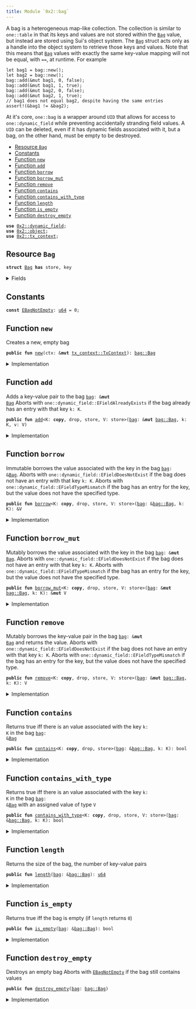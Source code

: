 ```yaml
---
title: Module `0x2::bag`
---
```


A bag is a heterogeneous map-like collection. The collection is similar to <code>one::table</code> in that
its keys and values are not stored within the <code><a href="../one-framework/bag.md#0x2_bag_Bag">Bag</a></code> value, but instead are stored using Sui's
object system. The <code><a href="../one-framework/bag.md#0x2_bag_Bag">Bag</a></code> struct acts only as a handle into the object system to retrieve those
keys and values.
Note that this means that <code><a href="../one-framework/bag.md#0x2_bag_Bag">Bag</a></code> values with exactly the same key-value mapping will not be
equal, with <code>==</code>, at runtime. For example
```
let bag1 = bag::new();
let bag2 = bag::new();
bag::add(&mut bag1, 0, false);
bag::add(&mut bag1, 1, true);
bag::add(&mut bag2, 0, false);
bag::add(&mut bag2, 1, true);
// bag1 does not equal bag2, despite having the same entries
assert!(&bag1 != &bag2);
```
At it's core, <code>one::bag</code> is a wrapper around <code>UID</code> that allows for access to
<code>one::dynamic_field</code> while preventing accidentally stranding field values. A <code>UID</code> can be
deleted, even if it has dynamic fields associated with it, but a bag, on the other hand, must be
empty to be destroyed.


-  [Resource `Bag`](#0x2_bag_Bag)
-  [Constants](#@Constants_0)
-  [Function `new`](#0x2_bag_new)
-  [Function `add`](#0x2_bag_add)
-  [Function `borrow`](#0x2_bag_borrow)
-  [Function `borrow_mut`](#0x2_bag_borrow_mut)
-  [Function `remove`](#0x2_bag_remove)
-  [Function `contains`](#0x2_bag_contains)
-  [Function `contains_with_type`](#0x2_bag_contains_with_type)
-  [Function `length`](#0x2_bag_length)
-  [Function `is_empty`](#0x2_bag_is_empty)
-  [Function `destroy_empty`](#0x2_bag_destroy_empty)


<pre><code><b>use</b> <a href="../one-framework/dynamic_field.md#0x2_dynamic_field">0x2::dynamic_field</a>;
<b>use</b> <a href="../one-framework/object.md#0x2_object">0x2::object</a>;
<b>use</b> <a href="../one-framework/tx_context.md#0x2_tx_context">0x2::tx_context</a>;
</code></pre>



<a name="0x2_bag_Bag"></a>

## Resource `Bag`



<pre><code><b>struct</b> <a href="../one-framework/bag.md#0x2_bag_Bag">Bag</a> <b>has</b> store, key
</code></pre>



<details>
<summary>Fields</summary>


<dl>
<dt>
<code>id: <a href="../one-framework/object.md#0x2_object_UID">object::UID</a></code>
</dt>
<dd>
 the ID of this bag
</dd>
<dt>
<code>size: <a href="../move-stdlib/u64.md#0x1_u64">u64</a></code>
</dt>
<dd>
 the number of key-value pairs in the bag
</dd>
</dl>


</details>

<a name="@Constants_0"></a>

## Constants


<a name="0x2_bag_EBagNotEmpty"></a>



<pre><code><b>const</b> <a href="../one-framework/bag.md#0x2_bag_EBagNotEmpty">EBagNotEmpty</a>: <a href="../move-stdlib/u64.md#0x1_u64">u64</a> = 0;
</code></pre>



<a name="0x2_bag_new"></a>

## Function `new`

Creates a new, empty bag


<pre><code><b>public</b> <b>fun</b> <a href="../one-framework/bag.md#0x2_bag_new">new</a>(ctx: &<b>mut</b> <a href="../one-framework/tx_context.md#0x2_tx_context_TxContext">tx_context::TxContext</a>): <a href="../one-framework/bag.md#0x2_bag_Bag">bag::Bag</a>
</code></pre>



<details>
<summary>Implementation</summary>


<pre><code><b>public</b> <b>fun</b> <a href="../one-framework/bag.md#0x2_bag_new">new</a>(ctx: &<b>mut</b> TxContext): <a href="../one-framework/bag.md#0x2_bag_Bag">Bag</a> {
    <a href="../one-framework/bag.md#0x2_bag_Bag">Bag</a> {
        id: <a href="../one-framework/object.md#0x2_object_new">object::new</a>(ctx),
        size: 0,
    }
}
</code></pre>



</details>

<a name="0x2_bag_add"></a>

## Function `add`

Adds a key-value pair to the bag <code><a href="../one-framework/bag.md#0x2_bag">bag</a>: &<b>mut</b> <a href="../one-framework/bag.md#0x2_bag_Bag">Bag</a></code>
Aborts with <code>one::dynamic_field::EFieldAlreadyExists</code> if the bag already has an entry with
that key <code>k: K</code>.


<pre><code><b>public</b> <b>fun</b> <a href="../one-framework/bag.md#0x2_bag_add">add</a>&lt;K: <b>copy</b>, drop, store, V: store&gt;(<a href="../one-framework/bag.md#0x2_bag">bag</a>: &<b>mut</b> <a href="../one-framework/bag.md#0x2_bag_Bag">bag::Bag</a>, k: K, v: V)
</code></pre>



<details>
<summary>Implementation</summary>


<pre><code><b>public</b> <b>fun</b> <a href="../one-framework/bag.md#0x2_bag_add">add</a>&lt;K: <b>copy</b> + drop + store, V: store&gt;(<a href="../one-framework/bag.md#0x2_bag">bag</a>: &<b>mut</b> <a href="../one-framework/bag.md#0x2_bag_Bag">Bag</a>, k: K, v: V) {
    field::add(&<b>mut</b> <a href="../one-framework/bag.md#0x2_bag">bag</a>.id, k, v);
    <a href="../one-framework/bag.md#0x2_bag">bag</a>.size = <a href="../one-framework/bag.md#0x2_bag">bag</a>.size + 1;
}
</code></pre>



</details>

<a name="0x2_bag_borrow"></a>

## Function `borrow`

Immutable borrows the value associated with the key in the bag <code><a href="../one-framework/bag.md#0x2_bag">bag</a>: &<a href="../one-framework/bag.md#0x2_bag_Bag">Bag</a></code>.
Aborts with <code>one::dynamic_field::EFieldDoesNotExist</code> if the bag does not have an entry with
that key <code>k: K</code>.
Aborts with <code>one::dynamic_field::EFieldTypeMismatch</code> if the bag has an entry for the key, but
the value does not have the specified type.


<pre><code><b>public</b> <b>fun</b> <a href="../one-framework/bag.md#0x2_bag_borrow">borrow</a>&lt;K: <b>copy</b>, drop, store, V: store&gt;(<a href="../one-framework/bag.md#0x2_bag">bag</a>: &<a href="../one-framework/bag.md#0x2_bag_Bag">bag::Bag</a>, k: K): &V
</code></pre>



<details>
<summary>Implementation</summary>


<pre><code><b>public</b> <b>fun</b> <a href="../one-framework/bag.md#0x2_bag_borrow">borrow</a>&lt;K: <b>copy</b> + drop + store, V: store&gt;(<a href="../one-framework/bag.md#0x2_bag">bag</a>: &<a href="../one-framework/bag.md#0x2_bag_Bag">Bag</a>, k: K): &V {
    field::borrow(&<a href="../one-framework/bag.md#0x2_bag">bag</a>.id, k)
}
</code></pre>



</details>

<a name="0x2_bag_borrow_mut"></a>

## Function `borrow_mut`

Mutably borrows the value associated with the key in the bag <code><a href="../one-framework/bag.md#0x2_bag">bag</a>: &<b>mut</b> <a href="../one-framework/bag.md#0x2_bag_Bag">Bag</a></code>.
Aborts with <code>one::dynamic_field::EFieldDoesNotExist</code> if the bag does not have an entry with
that key <code>k: K</code>.
Aborts with <code>one::dynamic_field::EFieldTypeMismatch</code> if the bag has an entry for the key, but
the value does not have the specified type.


<pre><code><b>public</b> <b>fun</b> <a href="../one-framework/bag.md#0x2_bag_borrow_mut">borrow_mut</a>&lt;K: <b>copy</b>, drop, store, V: store&gt;(<a href="../one-framework/bag.md#0x2_bag">bag</a>: &<b>mut</b> <a href="../one-framework/bag.md#0x2_bag_Bag">bag::Bag</a>, k: K): &<b>mut</b> V
</code></pre>



<details>
<summary>Implementation</summary>


<pre><code><b>public</b> <b>fun</b> <a href="../one-framework/bag.md#0x2_bag_borrow_mut">borrow_mut</a>&lt;K: <b>copy</b> + drop + store, V: store&gt;(<a href="../one-framework/bag.md#0x2_bag">bag</a>: &<b>mut</b> <a href="../one-framework/bag.md#0x2_bag_Bag">Bag</a>, k: K): &<b>mut</b> V {
    field::borrow_mut(&<b>mut</b> <a href="../one-framework/bag.md#0x2_bag">bag</a>.id, k)
}
</code></pre>



</details>

<a name="0x2_bag_remove"></a>

## Function `remove`

Mutably borrows the key-value pair in the bag <code><a href="../one-framework/bag.md#0x2_bag">bag</a>: &<b>mut</b> <a href="../one-framework/bag.md#0x2_bag_Bag">Bag</a></code> and returns the value.
Aborts with <code>one::dynamic_field::EFieldDoesNotExist</code> if the bag does not have an entry with
that key <code>k: K</code>.
Aborts with <code>one::dynamic_field::EFieldTypeMismatch</code> if the bag has an entry for the key, but
the value does not have the specified type.


<pre><code><b>public</b> <b>fun</b> <a href="../one-framework/bag.md#0x2_bag_remove">remove</a>&lt;K: <b>copy</b>, drop, store, V: store&gt;(<a href="../one-framework/bag.md#0x2_bag">bag</a>: &<b>mut</b> <a href="../one-framework/bag.md#0x2_bag_Bag">bag::Bag</a>, k: K): V
</code></pre>



<details>
<summary>Implementation</summary>


<pre><code><b>public</b> <b>fun</b> <a href="../one-framework/bag.md#0x2_bag_remove">remove</a>&lt;K: <b>copy</b> + drop + store, V: store&gt;(<a href="../one-framework/bag.md#0x2_bag">bag</a>: &<b>mut</b> <a href="../one-framework/bag.md#0x2_bag_Bag">Bag</a>, k: K): V {
    <b>let</b> v = field::remove(&<b>mut</b> <a href="../one-framework/bag.md#0x2_bag">bag</a>.id, k);
    <a href="../one-framework/bag.md#0x2_bag">bag</a>.size = <a href="../one-framework/bag.md#0x2_bag">bag</a>.size - 1;
    v
}
</code></pre>



</details>

<a name="0x2_bag_contains"></a>

## Function `contains`

Returns true iff there is an value associated with the key <code>k: K</code> in the bag <code><a href="../one-framework/bag.md#0x2_bag">bag</a>: &<a href="../one-framework/bag.md#0x2_bag_Bag">Bag</a></code>


<pre><code><b>public</b> <b>fun</b> <a href="../one-framework/bag.md#0x2_bag_contains">contains</a>&lt;K: <b>copy</b>, drop, store&gt;(<a href="../one-framework/bag.md#0x2_bag">bag</a>: &<a href="../one-framework/bag.md#0x2_bag_Bag">bag::Bag</a>, k: K): bool
</code></pre>



<details>
<summary>Implementation</summary>


<pre><code><b>public</b> <b>fun</b> <a href="../one-framework/bag.md#0x2_bag_contains">contains</a>&lt;K: <b>copy</b> + drop + store&gt;(<a href="../one-framework/bag.md#0x2_bag">bag</a>: &<a href="../one-framework/bag.md#0x2_bag_Bag">Bag</a>, k: K): bool {
    field::exists_&lt;K&gt;(&<a href="../one-framework/bag.md#0x2_bag">bag</a>.id, k)
}
</code></pre>



</details>

<a name="0x2_bag_contains_with_type"></a>

## Function `contains_with_type`

Returns true iff there is an value associated with the key <code>k: K</code> in the bag <code><a href="../one-framework/bag.md#0x2_bag">bag</a>: &<a href="../one-framework/bag.md#0x2_bag_Bag">Bag</a></code>
with an assigned value of type <code>V</code>


<pre><code><b>public</b> <b>fun</b> <a href="../one-framework/bag.md#0x2_bag_contains_with_type">contains_with_type</a>&lt;K: <b>copy</b>, drop, store, V: store&gt;(<a href="../one-framework/bag.md#0x2_bag">bag</a>: &<a href="../one-framework/bag.md#0x2_bag_Bag">bag::Bag</a>, k: K): bool
</code></pre>



<details>
<summary>Implementation</summary>


<pre><code><b>public</b> <b>fun</b> <a href="../one-framework/bag.md#0x2_bag_contains_with_type">contains_with_type</a>&lt;K: <b>copy</b> + drop + store, V: store&gt;(<a href="../one-framework/bag.md#0x2_bag">bag</a>: &<a href="../one-framework/bag.md#0x2_bag_Bag">Bag</a>, k: K): bool {
    field::exists_with_type&lt;K, V&gt;(&<a href="../one-framework/bag.md#0x2_bag">bag</a>.id, k)
}
</code></pre>



</details>

<a name="0x2_bag_length"></a>

## Function `length`

Returns the size of the bag, the number of key-value pairs


<pre><code><b>public</b> <b>fun</b> <a href="../one-framework/bag.md#0x2_bag_length">length</a>(<a href="../one-framework/bag.md#0x2_bag">bag</a>: &<a href="../one-framework/bag.md#0x2_bag_Bag">bag::Bag</a>): <a href="../move-stdlib/u64.md#0x1_u64">u64</a>
</code></pre>



<details>
<summary>Implementation</summary>


<pre><code><b>public</b> <b>fun</b> <a href="../one-framework/bag.md#0x2_bag_length">length</a>(<a href="../one-framework/bag.md#0x2_bag">bag</a>: &<a href="../one-framework/bag.md#0x2_bag_Bag">Bag</a>): <a href="../move-stdlib/u64.md#0x1_u64">u64</a> {
    <a href="../one-framework/bag.md#0x2_bag">bag</a>.size
}
</code></pre>



</details>

<a name="0x2_bag_is_empty"></a>

## Function `is_empty`

Returns true iff the bag is empty (if <code>length</code> returns <code>0</code>)


<pre><code><b>public</b> <b>fun</b> <a href="../one-framework/bag.md#0x2_bag_is_empty">is_empty</a>(<a href="../one-framework/bag.md#0x2_bag">bag</a>: &<a href="../one-framework/bag.md#0x2_bag_Bag">bag::Bag</a>): bool
</code></pre>



<details>
<summary>Implementation</summary>


<pre><code><b>public</b> <b>fun</b> <a href="../one-framework/bag.md#0x2_bag_is_empty">is_empty</a>(<a href="../one-framework/bag.md#0x2_bag">bag</a>: &<a href="../one-framework/bag.md#0x2_bag_Bag">Bag</a>): bool {
    <a href="../one-framework/bag.md#0x2_bag">bag</a>.size == 0
}
</code></pre>



</details>

<a name="0x2_bag_destroy_empty"></a>

## Function `destroy_empty`

Destroys an empty bag
Aborts with <code><a href="../one-framework/bag.md#0x2_bag_EBagNotEmpty">EBagNotEmpty</a></code> if the bag still contains values


<pre><code><b>public</b> <b>fun</b> <a href="../one-framework/bag.md#0x2_bag_destroy_empty">destroy_empty</a>(<a href="../one-framework/bag.md#0x2_bag">bag</a>: <a href="../one-framework/bag.md#0x2_bag_Bag">bag::Bag</a>)
</code></pre>



<details>
<summary>Implementation</summary>


<pre><code><b>public</b> <b>fun</b> <a href="../one-framework/bag.md#0x2_bag_destroy_empty">destroy_empty</a>(<a href="../one-framework/bag.md#0x2_bag">bag</a>: <a href="../one-framework/bag.md#0x2_bag_Bag">Bag</a>) {
    <b>let</b> <a href="../one-framework/bag.md#0x2_bag_Bag">Bag</a> { id, size } = <a href="../one-framework/bag.md#0x2_bag">bag</a>;
    <b>assert</b>!(size == 0, <a href="../one-framework/bag.md#0x2_bag_EBagNotEmpty">EBagNotEmpty</a>);
    id.delete()
}
</code></pre>



</details>
